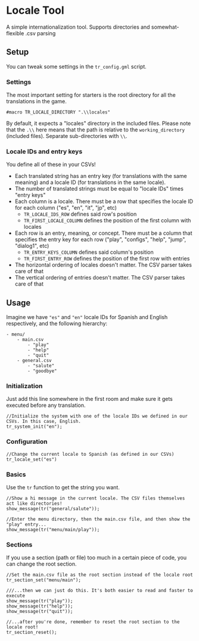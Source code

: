 # Locale Tool
A simple internationalization tool. Supports directories and somewhat-flexible .csv parsing

## Setup
You can tweak some settings in the `tr_config.gml` script.

### Settings
The most important setting for starters is the root directory for all the translations in the game.
```gml
#macro TR_LOCALE_DIRECTORY ".\\locales"
```
By default, it expects a "locales" directory in the included files.
Please note that the `.\\` here means that the path is relative to the `working_directory` (included files). Separate sub-directories with `\\`.

### Locale IDs and entry keys
You define all of these in your CSVs!
* Each translated string has an entry key (for translations with the same meaning) and a locale ID (for translations in the same locale).
* The number of translated strings must be equal to "locale IDs" times "entry keys"
* Each column is a locale. There must be a row that specifies the locale ID for each column ("es", "en", "it", "jp", etc)
  * `TR_LOCALE_IDS_ROW` defines said row's position
  * `TR_FIRST_LOCALE_COLUMN` defines the position of the first column with locales
* Each row is an entry, meaning, or concept. There must be a column that specifies the entry key for each row ("play", "configs", "help", "jump", "dialog1", etc)
  * `TR_ENTRY_KEYS_COLUMN` defines said column's position
  * `TR_FIRST_ENTRY_ROW` defines the position of the first row with entries
* The horizontal ordering of locales doesn't matter. The CSV parser takes care of that
* The vertical ordering of entries doesn't matter. The CSV parser takes care of that

## Usage
Imagine we have `"es"` and `"en"` locale IDs for Spanish and English respectively, and the following hierarchy:
```
- menu/
    - main.csv
        - "play"
        - "help"
        - "quit"
    - general.csv
        - "salute"
        - "goodbye"
```

### Initialization
Just add this line somewhere in the first room and make sure it gets executed before any translation.
```gml
//Initialize the system with one of the locale IDs we defined in our CSVs. In this case, English.
tr_system_init("en");
```

### Configuration
```
//Change the current locale to Spanish (as defined in our CSVs)
tr_locale_set("es")
```

### Basics
Use the `tr` function to get the string you want.
```gml
//Show a hi message in the current locale. The CSV files themselves act like directories!
show_message(tr("general/salute"));

//Enter the menu directory, then the main.csv file, and then show the "play" entry...
show_message(tr("menu/main/play"));
```

### Sections
If you use a section (path or file) too much in a certain piece of code, you can change the root section.
```gml
//Set the main.csv file as the root section instead of the locale root
tr_section_set("menu/main");

///...then we can just do this. It's both easier to read and faster to execute
show_message(tr("play"));
show_message(tr("help"));
show_message(tr("quit"));

//...after you're done, remember to reset the root section to the locale root!
tr_section_reset();
```
